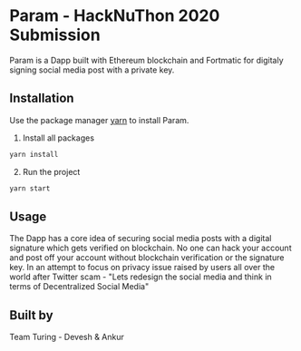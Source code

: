 # Param - HackNuThon 2020 Submission

Param is a Dapp built with Ethereum blockchain and Fortmatic for digitaly signing social media post with a private key.

## Installation

Use the package manager [yarn](https://yarnpkg.com/) to install Param.

1. Install all packages 
```bash
yarn install
```
2. Run the project
```bash
yarn start
```

## Usage

The Dapp has a core idea of securing social media posts with a digital signature which gets verified on blockchain. No one can hack your account and post off your account without blockchain verification or the signature key.
In an attempt to focus on privacy issue raised by users all over the world after Twitter scam - "Lets redesign the social media and think in terms of Decentralized Social Media"

## Built by
Team Turing - Devesh & Ankur


